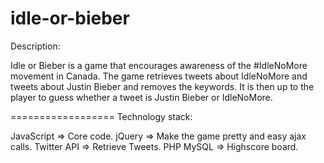 idle-or-bieber
==============

Description:

Idle or Bieber is a game that encourages awareness of the #IdleNoMore movement in Canada.
The game retrieves tweets about IdleNoMore and tweets about Justin Bieber and removes the keywords.
It is then up to the player to guess whether a tweet is Justin Bieber or IdleNoMore.

==================
Technology stack:

JavaScript  =>  Core code.
jQuery      =>  Make the game pretty and easy ajax calls.
Twitter API =>  Retrieve Tweets.
PHP MySQL   =>  Highscore board.
